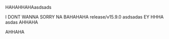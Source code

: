 HAHAHHAHAasdsads

I DONT WANNA
SORRY NA
BAHAHAHA
release/v15.9.0
asdsadas
EY
HHHA
asdas
AHHAHA

AHHAHA
